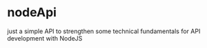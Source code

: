# nodeApi
just a simple API to strengthen some technical fundamentals for API development with NodeJS
